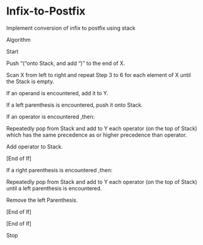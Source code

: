 # Infix-to-Postfix
Implement conversion of infix to postfix using stack

Algorithm 

Start 

Push “(“onto Stack, and add “)” to the end of X. 

Scan X from left to right and repeat Step 3 to 6 for each element of X until the Stack is empty. 

If an operand is encountered, add it to Y. 

If a left parenthesis is encountered, push it onto Stack. 

If an operator is encountered ,then: 

Repeatedly pop from Stack and add to Y each operator (on the top of Stack) which has the same precedence as or higher precedence than operator.

Add operator to Stack. 

[End of If]

If a right parenthesis is encountered ,then:

Repeatedly pop from Stack and add to Y each operator (on the top of Stack) until a left parenthesis is encountered.

Remove the left Parenthesis.

[End of If]

[End of If]

Stop
